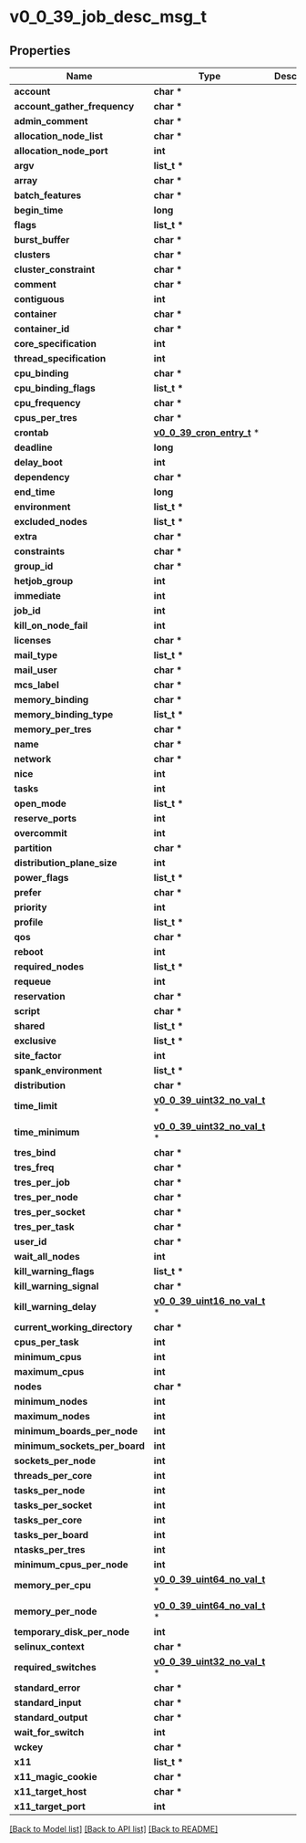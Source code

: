 # v0_0_39_job_desc_msg_t

## Properties
Name | Type | Description | Notes
------------ | ------------- | ------------- | -------------
**account** | **char \*** |  | [optional] 
**account_gather_frequency** | **char \*** |  | [optional] 
**admin_comment** | **char \*** |  | [optional] 
**allocation_node_list** | **char \*** |  | [optional] 
**allocation_node_port** | **int** |  | [optional] 
**argv** | **list_t \*** |  | [optional] 
**array** | **char \*** |  | [optional] 
**batch_features** | **char \*** |  | [optional] 
**begin_time** | **long** |  | [optional] 
**flags** | **list_t \*** |  | [optional] 
**burst_buffer** | **char \*** |  | [optional] 
**clusters** | **char \*** |  | [optional] 
**cluster_constraint** | **char \*** |  | [optional] 
**comment** | **char \*** |  | [optional] 
**contiguous** | **int** |  | [optional] 
**container** | **char \*** |  | [optional] 
**container_id** | **char \*** |  | [optional] 
**core_specification** | **int** |  | [optional] 
**thread_specification** | **int** |  | [optional] 
**cpu_binding** | **char \*** |  | [optional] 
**cpu_binding_flags** | **list_t \*** |  | [optional] 
**cpu_frequency** | **char \*** |  | [optional] 
**cpus_per_tres** | **char \*** |  | [optional] 
**crontab** | [**v0_0_39_cron_entry_t**](v0_0_39_cron_entry.md) \* |  | [optional] 
**deadline** | **long** |  | [optional] 
**delay_boot** | **int** |  | [optional] 
**dependency** | **char \*** |  | [optional] 
**end_time** | **long** |  | [optional] 
**environment** | **list_t \*** |  | [optional] 
**excluded_nodes** | **list_t \*** |  | [optional] 
**extra** | **char \*** |  | [optional] 
**constraints** | **char \*** |  | [optional] 
**group_id** | **char \*** |  | [optional] 
**hetjob_group** | **int** |  | [optional] 
**immediate** | **int** |  | [optional] 
**job_id** | **int** |  | [optional] 
**kill_on_node_fail** | **int** |  | [optional] 
**licenses** | **char \*** |  | [optional] 
**mail_type** | **list_t \*** |  | [optional] 
**mail_user** | **char \*** |  | [optional] 
**mcs_label** | **char \*** |  | [optional] 
**memory_binding** | **char \*** |  | [optional] 
**memory_binding_type** | **list_t \*** |  | [optional] 
**memory_per_tres** | **char \*** |  | [optional] 
**name** | **char \*** |  | [optional] 
**network** | **char \*** |  | [optional] 
**nice** | **int** |  | [optional] 
**tasks** | **int** |  | [optional] 
**open_mode** | **list_t \*** |  | [optional] 
**reserve_ports** | **int** |  | [optional] 
**overcommit** | **int** |  | [optional] 
**partition** | **char \*** |  | [optional] 
**distribution_plane_size** | **int** |  | [optional] 
**power_flags** | **list_t \*** |  | [optional] 
**prefer** | **char \*** |  | [optional] 
**priority** | **int** |  | [optional] 
**profile** | **list_t \*** |  | [optional] 
**qos** | **char \*** |  | [optional] 
**reboot** | **int** |  | [optional] 
**required_nodes** | **list_t \*** |  | [optional] 
**requeue** | **int** |  | [optional] 
**reservation** | **char \*** |  | [optional] 
**script** | **char \*** |  | [optional] 
**shared** | **list_t \*** |  | [optional] 
**exclusive** | **list_t \*** |  | [optional] 
**site_factor** | **int** |  | [optional] 
**spank_environment** | **list_t \*** |  | [optional] 
**distribution** | **char \*** |  | [optional] 
**time_limit** | [**v0_0_39_uint32_no_val_t**](v0_0_39_uint32_no_val.md) \* |  | [optional] 
**time_minimum** | [**v0_0_39_uint32_no_val_t**](v0_0_39_uint32_no_val.md) \* |  | [optional] 
**tres_bind** | **char \*** |  | [optional] 
**tres_freq** | **char \*** |  | [optional] 
**tres_per_job** | **char \*** |  | [optional] 
**tres_per_node** | **char \*** |  | [optional] 
**tres_per_socket** | **char \*** |  | [optional] 
**tres_per_task** | **char \*** |  | [optional] 
**user_id** | **char \*** |  | [optional] 
**wait_all_nodes** | **int** |  | [optional] 
**kill_warning_flags** | **list_t \*** |  | [optional] 
**kill_warning_signal** | **char \*** |  | [optional] 
**kill_warning_delay** | [**v0_0_39_uint16_no_val_t**](v0_0_39_uint16_no_val.md) \* |  | [optional] 
**current_working_directory** | **char \*** |  | [optional] 
**cpus_per_task** | **int** |  | [optional] 
**minimum_cpus** | **int** |  | [optional] 
**maximum_cpus** | **int** |  | [optional] 
**nodes** | **char \*** |  | [optional] 
**minimum_nodes** | **int** |  | [optional] 
**maximum_nodes** | **int** |  | [optional] 
**minimum_boards_per_node** | **int** |  | [optional] 
**minimum_sockets_per_board** | **int** |  | [optional] 
**sockets_per_node** | **int** |  | [optional] 
**threads_per_core** | **int** |  | [optional] 
**tasks_per_node** | **int** |  | [optional] 
**tasks_per_socket** | **int** |  | [optional] 
**tasks_per_core** | **int** |  | [optional] 
**tasks_per_board** | **int** |  | [optional] 
**ntasks_per_tres** | **int** |  | [optional] 
**minimum_cpus_per_node** | **int** |  | [optional] 
**memory_per_cpu** | [**v0_0_39_uint64_no_val_t**](v0_0_39_uint64_no_val.md) \* |  | [optional] 
**memory_per_node** | [**v0_0_39_uint64_no_val_t**](v0_0_39_uint64_no_val.md) \* |  | [optional] 
**temporary_disk_per_node** | **int** |  | [optional] 
**selinux_context** | **char \*** |  | [optional] 
**required_switches** | [**v0_0_39_uint32_no_val_t**](v0_0_39_uint32_no_val.md) \* |  | [optional] 
**standard_error** | **char \*** |  | [optional] 
**standard_input** | **char \*** |  | [optional] 
**standard_output** | **char \*** |  | [optional] 
**wait_for_switch** | **int** |  | [optional] 
**wckey** | **char \*** |  | [optional] 
**x11** | **list_t \*** |  | [optional] 
**x11_magic_cookie** | **char \*** |  | [optional] 
**x11_target_host** | **char \*** |  | [optional] 
**x11_target_port** | **int** |  | [optional] 

[[Back to Model list]](../README.md#documentation-for-models) [[Back to API list]](../README.md#documentation-for-api-endpoints) [[Back to README]](../README.md)


